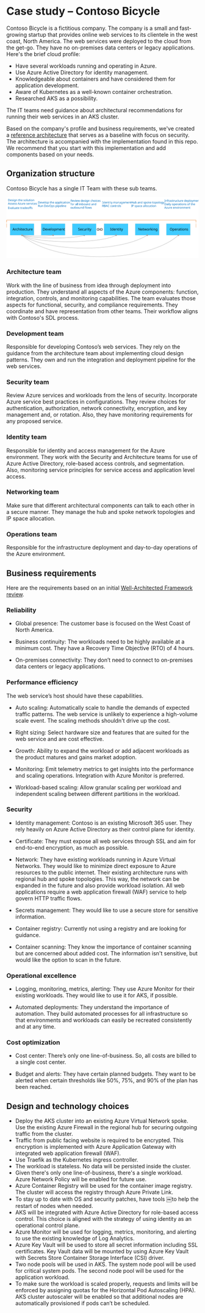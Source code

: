
# Case study – Contoso Bicycle

Contoso Bicycle is a fictitious company. The company is a small and fast-growing startup that provides online web services to its clientele in the west coast, North America. The web services were deployed to the cloud from the get-go. They have no on-premises data centers or legacy applications. Here's the brief cloud profile:

- Have several workloads running and operating in Azure.
- Use Azure Active Directory for identity management.
- Knowledgeable about containers and have considered them for application development.
- Aware of Kubernetes as a well-known container orchestration.
- Researched AKS as a possibility.

The IT teams need guidance about architectural recommendations for running their web services in an AKS cluster.

Based on the company's profile and business requirements, we've created a [reference architecture](https://aka.ms/architecture/aks-baseline) that serves as a baseline with focus on security. The architecture is accompanied with the implementation found in this repo. We recommend that you start with this implementation and add components based on your needs.

## Organization structure

Contoso Bicycle has a single IT Team with these sub teams.

![Contoso teams](contoso-teams.svg)

### Architecture team

Work with the line of business from idea through deployment into production. They understand all aspects of the Azure components: function, integration, controls, and monitoring capabilities. The team evaluates those aspects for functional, security, and compliance requirements. They coordinate and have representation from other teams. Their workflow aligns with Contoso's SDL process.

### Development team

Responsible for developing Contoso’s web services. They rely on the guidance from the architecture team about implementing cloud design patterns. They own and run the integration and deployment pipeline for the web services.

### Security team

Review Azure services and workloads from the lens of security. Incorporate Azure service best practices in configurations. They review choices for authentication, authorization, network connectivity, encryption, and key management and, or rotation. Also, they have monitoring requirements for any proposed service.

### Identity team

Responsible for identity and access management for the Azure environment. They work with the Security and Architecture teams for use of Azure Active Directory, role-based access controls, and segmentation. Also, monitoring service principles for service access and application level access.

### Networking team

Make sure that different architectural components can talk to each other in a secure manner. They manage the hub and spoke network topologies and IP space allocation.

### Operations team

Responsible for the infrastructure deployment and day-to-day operations of the Azure environment.

## Business requirements

Here are the requirements based on an initial [Well-Architected Framework review](https://docs.microsoft.com/assessments/?id=azure-architecture-review).

### Reliability

- Global presence: The customer base is focused on the West Coast of North America.

- Business continuity: The workloads need to be highly available at a minimum cost. They have a Recovery Time Objective (RTO) of 4 hours.

- On-premises connectivity: They don’t need to connect to on-premises data centers or legacy applications.

### Performance efficiency

The web service’s host should have these capabilities.

- Auto scaling: Automatically scale to handle the demands of expected traffic patterns. The web service is unlikely to experience a high-volume scale event. The scaling methods shouldn't drive up the cost.

- Right sizing: Select hardware size and features that are suited for the web service and are cost effective.

- Growth: Ability to expand the workload or add adjacent workloads as the product matures and gains market adoption.

- Monitoring: Emit telemetry metrics to get insights into the performance and scaling operations. Integration with Azure Monitor is preferred.

- Workload-based scaling: Allow granular scaling per workload and independent scaling between different partitions in the workload.

### Security

- Identity management: Contoso is an existing Microsoft 365 user. They rely heavily on Azure Active Directory as their control plane for identity.

- Certificate: They must expose all web services through SSL and aim for end-to-end encryption, as much as possible.

- Network: They have existing workloads running in Azure Virtual Networks. They would like to minimize direct exposure to Azure resources to the public
internet. Their existing architecture runs with regional hub and spoke topologies. This way, the network can be expanded in the future and also provide workload isolation.
All web applications require a web application firewall (WAF) service to help govern HTTP traffic flows.

- Secrets management: They would like to use a secure store for sensitive information.

- Container registry: Currently not using a registry and are looking for guidance.

- Container scanning: They know the importance of container scanning but are concerned about added cost. The information isn't sensitive, but would like the option to scan in the future.

### Operational excellence

- Logging, monitoring, metrics, alerting: They use Azure Monitor for their existing workloads. They would like to use it for AKS, if possible.

- Automated deployments: They understand the importance of automation. They build automated processes for all infrastructure so that environments and workloads
can easily be recreated consistently and at any time.

### Cost optimization

- Cost center: There’s only one line-of-business. So, all costs are billed to a single cost center.

- Budget and alerts: They have certain planned budgets. They want to be alerted when certain thresholds like 50%, 75%, and 90% of the plan has been reached.

## Design and technology choices

- Deploy the AKS cluster into an existing Azure Virtual Network spoke. Use the existing Azure Firewall in the regional hub for securing outgoing traffic
    from the cluster.
- Traffic from public facing website is required to be encrypted. This encryption is implemented with Azure Application Gateway with integrated web application firewall (WAF).
- Use Traefik as the Kubernetes ingress controller.
- The workload is stateless. No data will be persisted inside the cluster.
- Given there's only one line-of-business, there's a single workload. Azure Network Policy will be enabled for future use.
- Azure Container Registry will be used for the container image registry. The cluster will access the registry through Azure Private Link.
- To stay up to date with OS and security patches, have tools ￼to help the restart of nodes when needed.
- AKS will be integrated with Azure Active Directory for role-based access control. This choice is aligned with the strategy of using identity as an operational control plane.
- Azure Monitor will be used for logging, metrics, monitoring, and alerting to use the existing knowledge of Log Analytics.
- Azure Key Vault will be used to store all secret information including SSL certificates. Key Vault data will be mounted by using Azure Key Vault with Secrets Store Container Storage Interface (CSI) driver.
- Two node pools will be used in AKS. The system node pool will be used for critical system pods. The second node pool will be used for the application workload.
- To make sure the workload is scaled properly, requests and limits will be enforced by assigning quotas for the Horizontal Pod Autoscaling (HPA). AKS cluster autoscaler  will be enabled so that additional nodes are automatically provisioned if pods can’t be scheduled.
